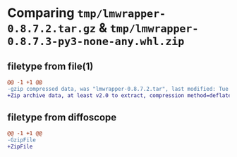 # Comparing `tmp/lmwrapper-0.8.7.2.tar.gz` & `tmp/lmwrapper-0.8.7.3-py3-none-any.whl.zip`

## filetype from file(1)

```diff
@@ -1 +1 @@
-gzip compressed data, was "lmwrapper-0.8.7.2.tar", last modified: Tue Apr  2 20:35:44 2024, max compression
+Zip archive data, at least v2.0 to extract, compression method=deflate
```

## filetype from diffoscope

```diff
@@ -1 +1 @@
-GzipFile
+ZipFile
```

